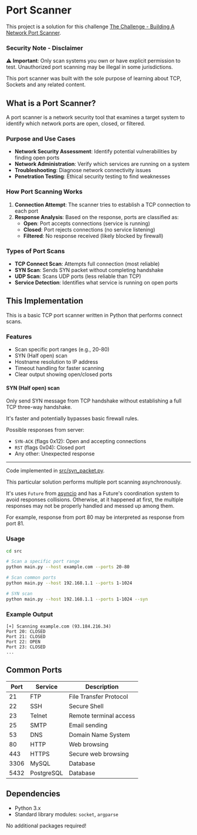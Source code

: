 # Port Scanner

This project is a solution for this challenge [The Challenge - Building A Network Port Scanner](https://codingchallenges.fyi/challenges/challenge-port-scanner/).

### Security Note - Disclaimer 

⚠️ **Important**: Only scan systems you own or have explicit permission to test. Unauthorized port scanning may be illegal in some jurisdictions.

This port scanner was built with the sole purpose of learning about TCP, Sockets and any related content.

## What is a Port Scanner?

A port scanner is a network security tool that examines a target system to identify which network ports are open, closed, or filtered. 

### Purpose and Use Cases

- **Network Security Assessment**: Identify potential vulnerabilities by finding open ports
- **Network Administration**: Verify which services are running on a system
- **Troubleshooting**: Diagnose network connectivity issues
- **Penetration Testing**: Ethical security testing to find weaknesses

### How Port Scanning Works

1. **Connection Attempt**: The scanner tries to establish a TCP connection to each port
2. **Response Analysis**: Based on the response, ports are classified as:
   - **Open**: Port accepts connections (service is running)
   - **Closed**: Port rejects connections (no service listening)
   - **Filtered**: No response received (likely blocked by firewall)

### Types of Port Scans

- **TCP Connect Scan**: Attempts full connection (most reliable)
- **SYN Scan**: Sends SYN packet without completing handshake
- **UDP Scan**: Scans UDP ports (less reliable than TCP)
- **Service Detection**: Identifies what service is running on open ports

## This Implementation

This is a basic TCP port scanner written in Python that performs connect scans.

### Features

- Scan specific port ranges (e.g., 20-80)
- SYN (Half open) scan
- Hostname resolution to IP address
- Timeout handling for faster scanning
- Clear output showing open/closed ports

#### SYN (Half open) scan

Only send SYN message from TCP handshake without establishing a full TCP three-way handshake.

It's faster and potentially bypasses basic firewall rules.

Possible responses from server:
* `SYN-ACK` (flags 0x12): Open and accepting connections   
* `RST` (flags 0x04): Closed port   
* Any other: Unexpected response

----

Code implemented in [src/syn_packet.py](./src/syn_packet.py).

This particular solution performs multiple port scanning asynchronously.

It's uses `Future` from [asyncio](https://docs.python.org/3/library/asyncio.html) and has a Future's coordination system
to avoid responses collisions.
Otherwise, at it happened at first, the multiple responses may not be properly handled and messed up among them.

For example, response from port 80 may be interpreted as response from port 81.

### Usage

```bash
cd src

# Scan a specific port range
python main.py --host example.com --ports 20-80

# Scan common ports
python main.py --host 192.168.1.1 --ports 1-1024

# SYN scan
python main.py --host 192.168.1.1 --ports 1-1024 --syn
```

### Example Output

```
[+] Scanning example.com (93.184.216.34)
Port 20: CLOSED
Port 21: CLOSED
Port 22: OPEN
Port 23: CLOSED
...
```

## Common Ports

| Port | Service | Description |
|------|---------|-------------|
| 21   | FTP     | File Transfer Protocol |
| 22   | SSH     | Secure Shell |
| 23   | Telnet  | Remote terminal access |
| 25   | SMTP    | Email sending |
| 53   | DNS     | Domain Name System |
| 80   | HTTP    | Web browsing |
| 443  | HTTPS   | Secure web browsing |
| 3306 | MySQL   | Database |
| 5432 | PostgreSQL | Database |

## Dependencies

- Python 3.x
- Standard library modules: `socket`, `argparse`

No additional packages required! 